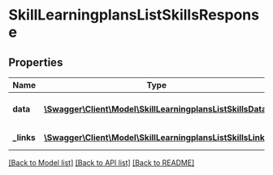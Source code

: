 # SkillLearningplansListSkillsResponse

## Properties
Name | Type | Description | Notes
------------ | ------------- | ------------- | -------------
**data** | [**\Swagger\Client\Model\SkillLearningplansListSkillsData**](SkillLearningplansListSkillsData.md) | List of all retrieved skill objects | 
**_links** | [**\Swagger\Client\Model\SkillLearningplansListSkillsLinks**](SkillLearningplansListSkillsLinks.md) | Links to pages | 

[[Back to Model list]](../README.md#documentation-for-models) [[Back to API list]](../README.md#documentation-for-api-endpoints) [[Back to README]](../README.md)


